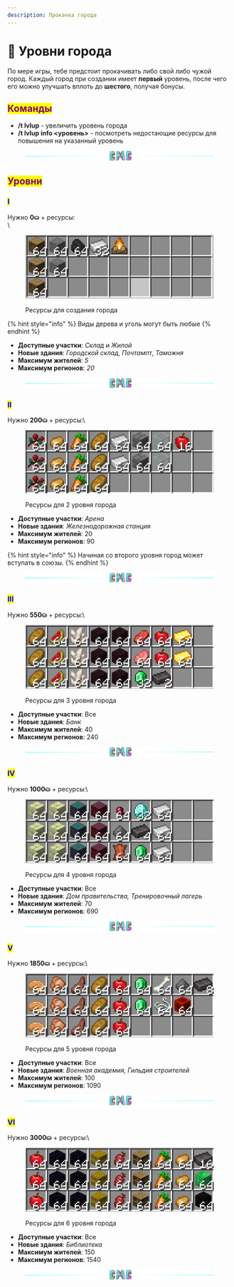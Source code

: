 ```yaml
---
description: Прокачка города
---
```


# 🔱 Уровни города

По мере игры, тебе предстоит прокачивать либо свой либо чужой город. Каждый город при создании имеет **первый** уровень, после чего его можно улучшать вплоть до **шестого**, получая бонусы.

## <mark style="color:purple;">Команды</mark>

* **/t lvlup** - увеличить уровень города
* **/t lvlup info <уровень>** - посмотреть недостающие ресурсы для повышения на указанный уровень

<figure><img src="../.gitbook/assets/gitlab_hr7.svg" alt=""><figcaption></figcaption></figure>

## <mark style="color:purple;">Уровни</mark>

### <mark style="color:blue;">I</mark>

Нужно **0⛀** + ресурсы:\
\


<figure><img src="../.gitbook/assets/image (9).png" alt=""><figcaption><p>Ресурсы для создания города</p></figcaption></figure>

{% hint style="info" %}
Виды дерева и уголь могут быть любые
{% endhint %}

* **Доступные участки**: _Склад_ и _Жилой_
* **Новые здания**: _Городской склад_, _Почтампт_, _Таможня_
* **Максимум жителей**: _5_
* **Максимум регионов**: _20_

<figure><img src="../.gitbook/assets/gitlab_hr7.svg" alt=""><figcaption></figcaption></figure>

### <mark style="color:blue;">II</mark>

Нужно **200⛀** + ресурсы:\


<figure><img src="../.gitbook/assets/image (2) (5).png" alt=""><figcaption><p>Ресурсы для 2 уровня города</p></figcaption></figure>

* **Доступные участки**: _Арена_
* **Новые здания**: _Железнодорожная станция_
* **Максимум жителей**: 20
* **Максимум регионов**: 90

{% hint style="info" %}
Начиная со второго уровня город может вступать в союзы.
{% endhint %}

<figure><img src="../.gitbook/assets/gitlab_hr7.svg" alt=""><figcaption></figcaption></figure>

### <mark style="color:blue;">III</mark>

Нужно **550⛀** + ресурсы:\


<figure><img src="../.gitbook/assets/image.png" alt=""><figcaption><p>Ресурсы для 3 уровня города</p></figcaption></figure>

* **Доступные участки**: Все
* **Новые здания**: _Банк_
* **Максимум жителей**: 40
* **Максимум регионов**: 240

<figure><img src="../.gitbook/assets/gitlab_hr7.svg" alt=""><figcaption></figcaption></figure>

### <mark style="color:blue;">IV</mark>

Нужно **1000⛀** + ресурсы:\


<figure><img src="../.gitbook/assets/image (1).png" alt=""><figcaption><p>Ресурсы для 4 уровня города</p></figcaption></figure>

* **Доступные участки**: Все
* **Новые здания**: _Дом правительства, Тренировочный лагерь_
* **Максимум жителей**: 70
* **Максимум регионов**: 690

<figure><img src="../.gitbook/assets/gitlab_hr7.svg" alt=""><figcaption></figcaption></figure>

### <mark style="color:blue;">V</mark>

Нужно **1850⛀** + ресурсы:\


<figure><img src="../.gitbook/assets/image (7) (1).png" alt=""><figcaption><p>Ресурсы для 5 уровня города</p></figcaption></figure>

* **Доступные участки**: Все
* **Новые здания**: _Военная академия, Гильдия строителей_
* **Максимум жителей**: 100
* **Максимум регионов**: 1090

<figure><img src="../.gitbook/assets/gitlab_hr7.svg" alt=""><figcaption></figcaption></figure>

### <mark style="color:blue;">VI</mark>

Нужно **3000⛀** + ресурсы:\


<figure><img src="../.gitbook/assets/image (8).png" alt=""><figcaption><p>Ресурсы для 6 уровня города</p></figcaption></figure>

* **Доступные участки**: Все
* **Новые здания**: _Библиотека_
* **Максимум жителей**: 150
* **Максимум регионов**: 1540

<figure><img src="../.gitbook/assets/gitlab_hr7.svg" alt=""><figcaption></figcaption></figure>
